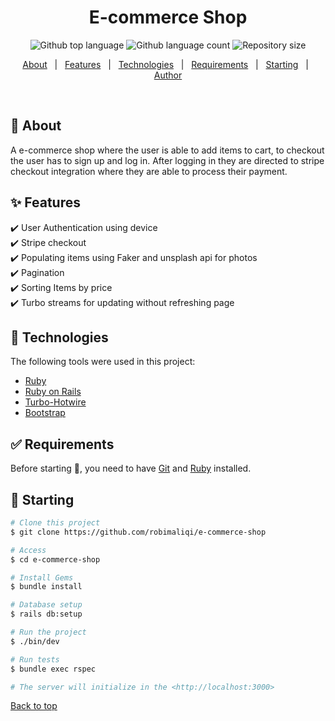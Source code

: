 <!-- <div align="center" id="top">
  <img src="./.github/app.gif" alt="App" />

&#xa0; -->

  <!-- <a href="https://app.netlify.app">Demo</a> -->
</div>

<h1 align="center">E-commerce Shop</h1>

<p align="center">
  <img alt="Github top language" src="https://img.shields.io/github/languages/top/robimaliqi/e-commerce-shop?color=56BEB8">

  <img alt="Github language count" src="https://img.shields.io/github/languages/count/robimaliqi/e-commerce-shop?color=56BEB8">

  <img alt="Repository size" src="https://img.shields.io/github/repo-size/robimaliqi/e-commerce-shop?color=56BEB8">

  <!-- <img alt="License" src="https://img.shields.io/github/license/robimaliqi/app?color=56BEB8"> -->

  <!-- <img alt="Github issues" src="https://img.shields.io/github/issues/robimaliqi/app?color=56BEB8" /> -->

  <!-- <img alt="Github forks" src="https://img.shields.io/github/forks/robimaliqi/app?color=56BEB8" /> -->

  <!-- <img alt="Github stars" src="https://img.shields.io/github/stars/robimaliqi/app?color=56BEB8" /> -->
</p>

<!-- Status -->

<!-- <h4 align="center">
	🚧  App 🚀 Under construction...  🚧
</h4>

<hr> -->

<p align="center">
  <a href="#dart-about">About</a> &#xa0; | &#xa0; 
  <a href="#sparkles-features">Features</a> &#xa0; | &#xa0;
  <a href="#rocket-technologies">Technologies</a> &#xa0; | &#xa0;
  <a href="#white_check_mark-requirements">Requirements</a> &#xa0; | &#xa0;
  <a href="#checkered_flag-starting">Starting</a> &#xa0; | &#xa0;
  <!-- <a href="#memo-license">License</a> &#xa0; | &#xa0; -->
  <a href="https://github.com/robimaliqi" target="_blank">Author</a>
</p>

<br>

## :dart: About

A e-commerce shop where the user is able to add items to cart, to checkout the user has to sign up and log in. After logging in they are directed to stripe checkout integration where they are able to process their payment.

## :sparkles: Features

:heavy_check_mark: User Authentication using device<br>
:heavy_check_mark: Stripe checkout<br>
:heavy_check_mark: Populating items using Faker and unsplash api for photos<br>
:heavy_check_mark: Pagination<br>
:heavy_check_mark: Sorting Items by price<br>
:heavy_check_mark: Turbo streams for updating without refreshing page

## :rocket: Technologies

The following tools were used in this project:

- [Ruby](https://www.ruby-lang.org/)
- [Ruby on Rails](https://rubyonrails.org/)
- [Turbo-Hotwire](https://turbo.hotwired.dev/)
- [Bootstrap](https://getbootstrap.com/)

## :white_check_mark: Requirements

Before starting :checkered_flag:, you need to have [Git](https://git-scm.com) and [Ruby](https://www.ruby-lang.org/) installed.

## :checkered_flag: Starting

```bash
# Clone this project
$ git clone https://github.com/robimaliqi/e-commerce-shop

# Access
$ cd e-commerce-shop

# Install Gems
$ bundle install

# Database setup
$ rails db:setup

# Run the project
$ ./bin/dev

# Run tests
$ bundle exec rspec

# The server will initialize in the <http://localhost:3000>
```

<a href="#top">Back to top</a>

